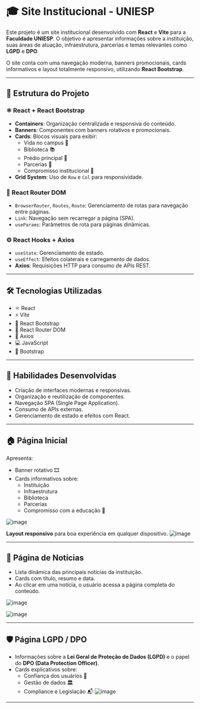 # 🎓 Site Institucional - UNIESP

Este projeto é um site institucional desenvolvido com **React** e **Vite** para a **Faculdade UNIESP**. O objetivo é apresentar informações sobre a instituição, suas áreas de atuação, infraestrutura, parcerias e temas relevantes como **LGPD** e **DPO**.

O site conta com uma navegação moderna, banners promocionais, cards informativos e layout totalmente responsivo, utilizando **React Bootstrap**.

---

## 🧱 Estrutura do Projeto

### ⚛️ React + React Bootstrap

- **Containers**: Organização centralizada e responsiva do conteúdo.
- **Banners**: Componentes com banners rotativos e promocionais.
- **Cards**: Blocos visuais para exibir:
  - Vida no campus 🏫
  - Biblioteca 📚
  - Prédio principal 🏢
  - Parcerias 🤝
  - Compromisso institucional 🎯
- **Grid System**: Uso de `Row` e `Col` para responsividade.

### 🧭 React Router DOM

- `BrowserRouter`, `Routes`, `Route`: Gerenciamento de rotas para navegação entre páginas.
- `Link`: Navegação sem recarregar a página (SPA).
- `useParams`: Parâmetros de rota para páginas dinâmicas.

### ⚙️ React Hooks + Axios

- `useState`: Gerenciamento de estado.
- `useEffect`: Efeitos colaterais e carregamento de dados.
- **Axios**: Requisições HTTP para consumo de APIs REST.

---

## 🛠️ Tecnologias Utilizadas

- ⚛️ React
- ⚡ Vite
- 💅 React Bootstrap
- 🚦 React Router DOM
- 🔗 Axios
- 💻 JavaScript
- 🎨 Bootstrap

---

## 🚀 Habilidades Desenvolvidas

- Criação de interfaces modernas e responsivas.
- Organização e reutilização de componentes.
- Navegação SPA (Single Page Application).
- Consumo de APIs externas.
- Gerenciamento de estado e efeitos com React.

---

## 🏠 Página Inicial

Apresenta:
- Banner rotativo 🎞️
- Cards informativos sobre:
  - Instituição
  - Infraestrutura
  - Biblioteca
  - Parcerias
  - Compromisso com a educação 📘

![image](https://github.com/user-attachments/assets/843c5a4e-4822-4fe8-a865-3745ce2320bf)




**Layout responsivo** para boa experiência em qualquer dispositivo.
![image](https://github.com/user-attachments/assets/50dac724-7adc-438b-a6b3-665a55d1bf02)

---

## 📰 Página de Notícias

- Lista dinâmica das principais notícias da instituição.
- Cards com título, resumo e data.
- Ao clicar em uma notícia, o usuário acessa a página completa do conteúdo.

![image](https://github.com/user-attachments/assets/33d0b3b9-6b06-4f60-aa22-b30600db2354)

![image](https://github.com/user-attachments/assets/0860dfb0-3997-40b9-8773-3a05fbc9f426)


---

## 🛡️ Página LGPD / DPO

- Informações sobre a **Lei Geral de Proteção de Dados (LGPD)** e o papel do **DPO (Data Protection Officer)**.
- Cards explicativos sobre:
  - Confiança dos usuários 🔐
  - Gestão de dados 🏛️
  - Compliance e Legislação 📬
![image](https://github.com/user-attachments/assets/95116005-678d-4f32-8f81-2435a4623c9a)


---




